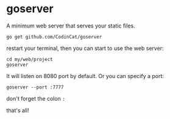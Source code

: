 # goserver

A minimum web server that serves your static files.

```
go get github.com/CodinCat/goserver
```

restart your terminal, then you can start to use the web server:

```
cd my/web/project
goserver
```
It will listen on 8080 port by default. Or you can specify a port:
```
goserver --port :7777
```

don't forget the colon `:`

that's all!
